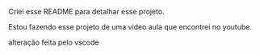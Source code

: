 Criei esse README para detalhar esse projeto.

Estou fazendo esse projeto de uma video aula que encontrei no youtube.

alteração feita pelo vscode
